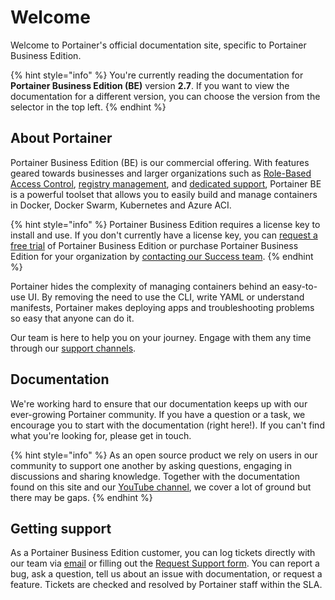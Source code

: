 # Welcome

Welcome to Portainer's official documentation site, specific to Portainer Business Edition.

{% hint style="info" %}
You're currently reading the documentation for **Portainer Business Edition (BE)** version **2.7**. If you want to view the documentation for a different version, you can choose the version from the selector in the top left.
{% endhint %}

## About Portainer

Portainer Business Edition (BE) is our commercial offering. With features geared towards businesses and larger organizations such as [Role-Based Access Control](admin/users/roles.md), [registry management](admin/registries/browse.md), and [dedicated support](./#getting-support), Portainer BE is a powerful toolset that allows you to easily build and manage containers in Docker, Docker Swarm, Kubernetes and Azure ACI.

{% hint style="info" %}
Portainer Business Edition requires a license key to install and use. If you don't currently have a license key, you can [request a free trial](https://cta-redirect.hubspot.com/cta/redirect/4731999/370b9089-d12f-4925-b557-45b1cd5c6d1d) of Portainer Business Edition or purchase Portainer Business Edition for your organization by [contacting our Success team](mailto:success@portainer.io).
{% endhint %}

Portainer hides the complexity of managing containers behind an easy-to-use UI. By removing the need to use the CLI, write YAML or understand manifests, Portainer makes deploying apps and troubleshooting problems so easy that anyone can do it.

Our team is here to help you on your journey. Engage with them any time through our [support channels](./#getting-support).

## Documentation

We're working hard to ensure that our documentation keeps up with our ever-growing Portainer community. If you have a question or a task, we encourage you to start with the documentation (right here!). If you can't find what you're looking for, please get in touch.

{% hint style="info" %}
As an open source product we rely on users in our community to support one another by asking questions, engaging in discussions and sharing knowledge. Together with the documentation found on this site and our [YouTube channel](https://www.youtube.com/channel/UC7diMJcrULjDseq5yhSUZgg), we cover a lot of ground but there may be gaps.
{% endhint %}

## Getting support

As a Portainer Business Edition customer, you can log tickets directly with our team via [email](mailto:businesssupport@portainer.io) or filling out the [Request Support form](https://www.portainer.io/portainer-business-support). You can report a bug, ask a question, tell us about an issue with documentation, or request a feature. Tickets are checked and resolved by Portainer staff within the SLA.
